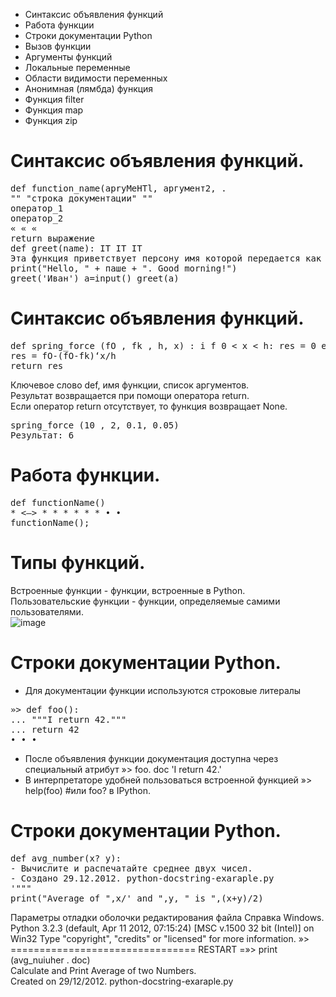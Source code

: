 - Синтаксис объявления функций
- Работа функции
- Строки документации Python
- Вызов функции
- Аргументы функций
- Локальные переменные
- Области видимости переменных
- Анонимная (лямбда) функция
- Функция filter
- Функция map
- Функция zip

# Синтаксис объявления функций.
<pre>
def function_name(apryMeHTl, аргумент2, .
"" "строка документации" ""
оператор_1
оператор_2
« « «
return выражение
def greet(name): IT IT IT
Эта функция приветствует персону имя которой передается как параметр 1Г 1Г 1Г
print("Hello, " + паше + ". Good morning!")
greet('Иван') a=input() greet(a)
</pre>

# Синтаксис объявления функций.
<pre>
def spring_force (fO , fk , h, x) : i f 0 < x < h: res = 0 else :
res = fO-(fO-fk)‘x/h
return res
</pre>                                            
Ключевое слово def, имя функции, список аргументов.<br>
Результат возвращается при помощи оператора return.<br>
Если оператор return отсутствует, то функция возвращает None.<br>
<pre>
spring_force (10 , 2, 0.1, 0.05)
Результат: 6
</pre>

# Работа функции.
<pre>
def functionName() 	
* <—> * * * * * * • •
functionName(); 
</pre> 
# Типы функций.
Встроенные функции - функции, встроенные в Python.<br>
Пользовательские функции - функции, определяемые самими пользователями.<br>
![image](https://github.com/tvgVita69/python_functions/assets/98489171/a674486c-c524-41ff-a287-b895fb515a6f)

# Строки документации Python.
- Для документации функции используются строковые литералы
<pre>
»> def foo():
...	"""I return 42."""
...	return 42
• • •
</pre>
- После объявления функции документация доступна через специальный атрибут »> foo.	doc	'I return 42.'
- В интерпретаторе удобней пользоваться встроенной функцией »> help(foo) #или foo? в IPython.<br>
                                                                                                
# Строки документации Python.
<pre>
def avg_number(х? y):
- Вычислите и распечатайте среднее двух чисел.
- Создано 29.12.2012. python-docstring-exaraple.py
'"""
print("Average of ",х/' and ",y, " is ",(х+у)/2)
</pre>  
Параметры отладки оболочки редактирования файла Справка Windows.<br>
Python 3.2.3 (default, Apr 11 2012, 07:15:24) [MSC v.1500 32 bit (Intel)] on Win32 Type "copyright", "credits" or "licensed" for more information. »> ================================ RESTART	=»> print (avg_nuiuher .	doc)<br>
Calculate and Print Average of two Numbers.<br>
Created on 29/12/2012. python-docstring-exaraple.py<br>

































